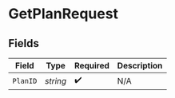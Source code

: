 # GetPlanRequest


## Fields

| Field              | Type               | Required           | Description        |
| ------------------ | ------------------ | ------------------ | ------------------ |
| `PlanID`           | *string*           | :heavy_check_mark: | N/A                |